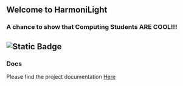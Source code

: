 ## Welcome to HarmoniLight
### A chance to show that Computing Students **ARE COOL**!!!
![Static Badge](https://img.shields.io/badge/License-GNU%20GPL%20V3-%23121212?style=for-the-badge&logo=gnu&logoColor=%23A42E2B&logoSize=auto&labelColor=white)
----

### Docs
Please find the project documentation [Here](https://harmonilight.github.io/Docs/)
<!--

**Here are some ideas to get you started:**

🙋‍♀️ A short introduction - what is your organization all about?
🌈 Contribution guidelines - how can the community get involved?
👩‍💻 Useful resources - where can the community find your docs? Is there anything else the community should know?
🍿 Fun facts - what does your team eat for breakfast?
🧙 Remember, you can do mighty things with the power of [Markdown](https://docs.github.com/github/writing-on-github/getting-started-with-writing-and-formatting-on-github/basic-writing-and-formatting-syntax)
-->
